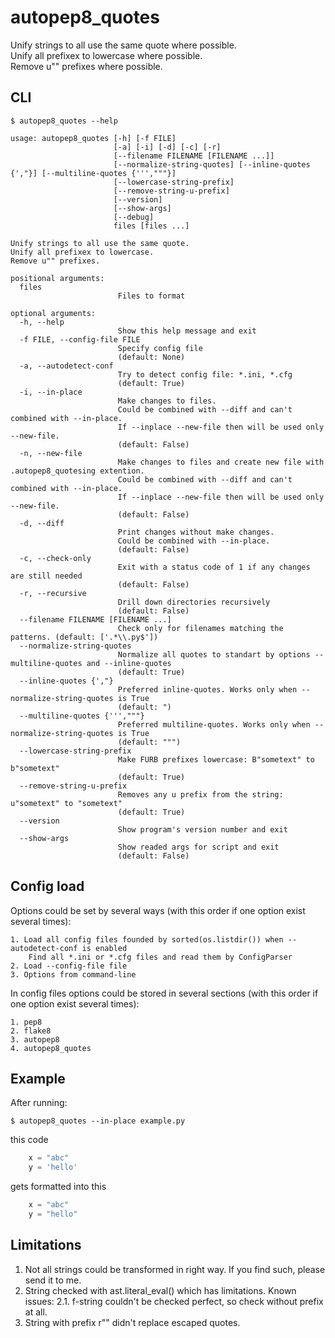 # autopep8_quotes

Unify strings to all use the same quote where possible.  
Unify all prefixex to lowercase where possible.  
Remove u"" prefixes where possible.  

## CLI


```shell
$ autopep8_quotes --help

usage: autopep8_quotes [-h] [-f FILE]
                       [-a] [-i] [-d] [-c] [-r]
                       [--filename FILENAME [FILENAME ...]]
                       [--normalize-string-quotes] [--inline-quotes {',"}] [--multiline-quotes {''',"""}]
                       [--lowercase-string-prefix]
                       [--remove-string-u-prefix]
                       [--version]
                       [--show-args]
                       [--debug]
                       files [files ...]

Unify strings to all use the same quote.
Unify all prefixex to lowercase.
Remove u"" prefixes.

positional arguments:
  files
                        Files to format

optional arguments:
  -h, --help
                        Show this help message and exit
  -f FILE, --config-file FILE
                        Specify config file
                        (default: None)
  -a, --autodetect-conf
                        Try to detect config file: *.ini, *.cfg
                        (default: True)
  -i, --in-place
                        Make changes to files. 
                        Could be combined with --diff and can't combined with --in-place.
                        If --inplace --new-file then will be used only --new-file.
                        (default: False)
  -n, --new-file
                        Make changes to files and create new file with .autopep8_quotesing extention.
                        Could be combined with --diff and can't combined with --in-place.
                        If --inplace --new-file then will be used only --new-file.
                        (default: False)
  -d, --diff
                        Print changes without make changes.
                        Could be combined with --in-place.
                        (default: False)
  -c, --check-only
                        Exit with a status code of 1 if any changes are still needed
                        (default: False)
  -r, --recursive
                        Drill down directories recursively
                        (default: False)
  --filename FILENAME [FILENAME ...]
                        Check only for filenames matching the patterns. (default: ['.*\\.py$'])
  --normalize-string-quotes
                        Normalize all quotes to standart by options --multiline-quotes and --inline-quotes
                        (default: True)
  --inline-quotes {',"}
                        Preferred inline-quotes. Works only when --normalize-string-quotes is True
                        (default: ")
  --multiline-quotes {''',"""}
                        Preferred multiline-quotes. Works only when --normalize-string-quotes is True
                        (default: """)
  --lowercase-string-prefix
                        Make FURB prefixes lowercase: B"sometext" to b"sometext"
                        (default: True)
  --remove-string-u-prefix
                        Removes any u prefix from the string: u"sometext" to "sometext"
                        (default: True)
  --version
                        Show program's version number and exit
  --show-args
                        Show readed args for script and exit
                        (default: False)
```

## Config load

Options could be set by several ways (with this order if one option exist several times):

    1. Load all config files founded by sorted(os.listdir()) when --autodetect-conf is enabled
        Find all *.ini or *.cfg files and read them by ConfigParser
    2. Load --config-file file
    3. Options from command-line

In config files options could be stored in several sections (with this order if one option exist several times):

    1. pep8
    2. flake8
    3. autopep8
    4. autopep8_quotes

## Example

After running:

    $ autopep8_quotes --in-place example.py

this code

```python
    x = "abc"
    y = 'hello'
```
gets formatted into this

```python
    x = "abc"
    y = "hello"
```

## Limitations

1. Not all strings could be transformed in right way. If you find such, please send it to me.
2. String checked with ast.literal_eval() which has limitations. Known issues:
2.1. f-string couldn't be checked perfect, so check without prefix at all.
3. String with prefix r"" didn't replace escaped quotes.

